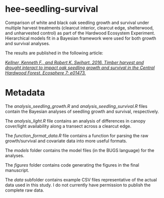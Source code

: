 hee-seedling-survival
=====================

Comparison of white and black oak seedling growth and survival under multiple harvest treatments (clearcut interior, clearcut edge, shelterwood, and unharvested control) as part of the Hardwood Ecosystem Experiment. Hierarchical models fit in a Bayesian framework were used for both growth and survival analyses.

The results are published in the following article:

[*Kellner, Kenneth F., and Robert K. Swihart. 2016. Timber harvest and drought interact to impact oak seedling growth and survival in the Central Hardwood Forest. Ecosphere 7: e01473.*](http://dx.doi.org/10.1002/ecs2.1473)

Metadata
========

The *analysis_seedling_growth.R* and *analysis_seedling_survival.R* files contain the Bayesian analyses of seedling growth and survival, respectively.

The *analysis_light.R* file contains an analysis of differences in canopy cover/light availability along a transect across a clearcut edge.

The *function_format_data.R* file contains a function for parsing the raw growth/survival and covariate data into more useful formats.

The *models* folder contains the model files (in the BUGS language) for the analyses.

The *figures* folder contains code generating the figures in the final manuscript.

The *data* subfolder contains example CSV files representative of the actual data used in this study. I do not currently have permission to publish the complete raw data.